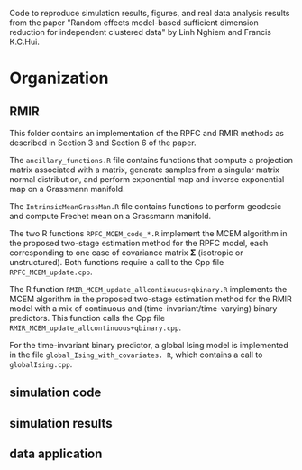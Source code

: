 Code to reproduce simulation results, figures, and real data analysis results from the paper "Random effects model-based sufficient dimension reduction for independent clustered data" by Linh Nghiem and Francis K.C.Hui.

# Organization

## RMIR

This folder contains an implementation of the RPFC and RMIR methods as described in Section 3 and Section 6 of the paper. 

The `ancillary_functions.R` file contains functions that compute a projection matrix associated with a matrix, generate samples from a singular matrix normal distribution, and perform exponential map and inverse exponential map on a Grassmann manifold. 

The `IntrinsicMeanGrassMan.R` file contains functions to perform geodesic and compute Frechet mean on a Grassmann manifold. 

The two R functions `RPFC_MCEM_code_*.R` implement the MCEM algorithm in the proposed two-stage estimation method for the RPFC model, each corresponding to one case of covariance matrix $\mathbf{\Sigma}$ (isotropic or unstructured). Both functions require a call to the Cpp file `RPFC_MCEM_update.cpp`. 

The R function `RMIR_MCEM_update_allcontinuous+qbinary.R` implements the MCEM algorithm in the proposed two-stage estimation method for the RMIR model with a mix of continuous and (time-invariant/time-varying) binary predictors. This function calls the Cpp file `RMIR_MCEM_update_allcontinuous+qbinary.cpp`.

For the time-invariant binary predictor, a global  Ising model is implemented in the file `global_Ising_with_covariates. R`, which contains a call to `globalIsing.cpp`. 





## simulation code




## simulation results

## data application



